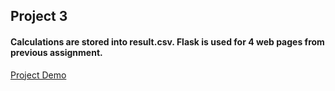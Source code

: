 ## Project 3

#### Calculations are stored into result.csv. Flask is used for 4 web pages from previous assignment.

[Project Demo](https://mediaspace.njit.edu/edit/1_jlsllcxn)


[comment]: <> (![Screenshot-1]&#40;/app/static/images/Flask_1.PNG "Screenshot-1"&#41;)

[comment]: <> (![Screenshot-2]&#40;/app/static/images/Flask_2.PNG "Screenshot-2"&#41;)